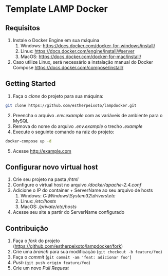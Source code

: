 # Template LAMP Docker

## Requisitos
1. Instale o Docker Engine em sua máquina
	1. Windows: <https://docs.docker.com/docker-for-windows/install/>
	2. Linux: <https://docs.docker.com/engine/install/#server>
	3. MacOS: <https://docs.docker.com/docker-for-mac/install/>
2. Caso utilize Linux, será necessário a instalação manual do Docker Compose <https://docs.docker.com/compose/install/>

## Getting Started
1. Faça o _clone_ do projeto para sua máquina:
```bash
git clone https://github.com/estherpeixoto/lampdocker.git
```
2. Preencha o arquivo _.env.example_ com as variáveis de ambiente para o MySQL
3. Remova do nome do arquivo _.env.example_ o trecho _.example_
4. Execute o seguinte comando na raiz do projeto:
```bash
docker-compose up -d
```
5. Acesse <http://example.com>

## Configurar novo virtual host
1. Crie seu projeto na pasta _/html_
2. Configure o virtual host no arquivo _/docker/apache-2.4.conf_
3. Adicione o IP do container + ServerName ao seu arquivo de hosts 
	1. Windows: _C:\Windows\System32\drivers\etc_
	2. Linux: _/etc/hosts_
	3. MacOS: _/private/etc/hosts_
5. Acesse seu site a partir do ServerName configurado

## Contribuição
1. Faça o _fork_ do projeto (<https://github.com/estherpeixoto/lampdocker/fork>)
2. Crie uma _branch_ para sua modificação (`git checkout -b feature/foo`)
3. Faça o _commit_ (`git commit -am 'feat: adicionar foo'`)
4. _Push_ (`git push origin feature/foo`)
5. Crie um novo _Pull Request_

